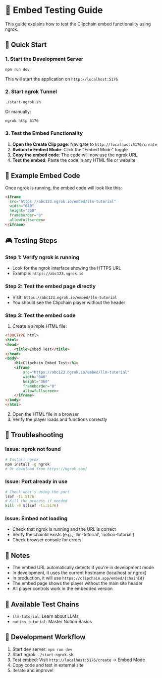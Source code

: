 # 🎯 Embed Testing Guide

This guide explains how to test the Clipchain embed functionality using ngrok.

## 🚀 Quick Start

### 1. Start the Development Server
```bash
npm run dev
```
This will start the application on `http://localhost:5176`

### 2. Start ngrok Tunnel
```bash
./start-ngrok.sh
```
Or manually:
```bash
ngrok http 5176
```

### 3. Test the Embed Functionality

1. **Open the Create Clip page**: Navigate to `http://localhost:5176/create`
2. **Switch to Embed Mode**: Click the "Embed Mode" toggle
3. **Copy the embed code**: The code will now use the ngrok URL
4. **Test the embed**: Paste the code in any HTML file or website

## 🔗 Example Embed Code

Once ngrok is running, the embed code will look like this:
```html
<iframe 
  src="https://abc123.ngrok.io/embed/llm-tutorial"
  width="640" 
  height="360" 
  frameborder="0" 
  allowfullscreen>
</iframe>
```

## 🎮 Testing Steps

### Step 1: Verify ngrok is running
- Look for the ngrok interface showing the HTTPS URL
- Example: `https://abc123.ngrok.io`

### Step 2: Test the embed page directly
- Visit: `https://abc123.ngrok.io/embed/llm-tutorial`
- You should see the Clipchain player without the header

### Step 3: Test the embed code
1. Create a simple HTML file:
```html
<!DOCTYPE html>
<html>
<head>
    <title>Embed Test</title>
</head>
<body>
    <h1>Clipchain Embed Test</h1>
    <iframe 
        src="https://abc123.ngrok.io/embed/llm-tutorial"
        width="640" 
        height="360" 
        frameborder="0" 
        allowfullscreen>
    </iframe>
</body>
</html>
```

2. Open the HTML file in a browser
3. Verify the player loads and functions correctly

## 🔧 Troubleshooting

### Issue: ngrok not found
```bash
# Install ngrok
npm install -g ngrok
# Or download from https://ngrok.com/
```

### Issue: Port already in use
```bash
# Check what's using the port
lsof -ti:5176
# Kill the process if needed
kill -9 $(lsof -ti:5176)
```

### Issue: Embed not loading
- Check that ngrok is running and the URL is correct
- Verify the chainId exists (e.g., 'llm-tutorial', 'notion-tutorial')
- Check browser console for errors

## 📝 Notes

- The embed URL automatically detects if you're in development mode
- In development, it uses the current hostname (localhost or ngrok)
- In production, it will use `https://clipchain.app/embed/{chainId}`
- The embed page shows the player without the main site header
- All player controls work in the embedded version

## 🎯 Available Test Chains

- `llm-tutorial`: Learn about LLMs
- `notion-tutorial`: Master Notion Basics

## 🔄 Development Workflow

1. Start dev server: `npm run dev`
2. Start ngrok: `./start-ngrok.sh`
3. Test embed: Visit `http://localhost:5176/create` → Embed Mode
4. Copy code and test in external site
5. Iterate and improve!














